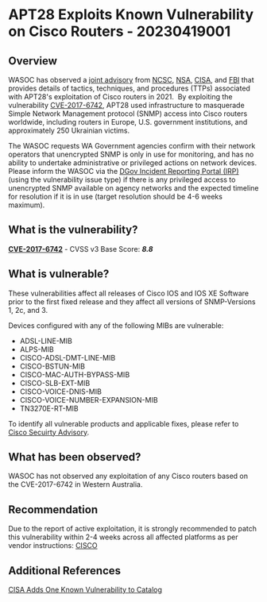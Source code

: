 # APT28 Exploits Known Vulnerability on Cisco Routers - 20230419001

## Overview
WASOC has observed a [joint advisory](https://cisa.gov/news-events/cybersecurity-advisories/aa23-108) from [NCSC](https://www.ncsc.gov.uk/), [NSA](https://www.nsa.gov/), [CISA](https://www.cisa.gov/), and [FBI](https://www.fbi.gov/) that provides details of tactics, techniques, and procedures (TTPs) associated with APT28's exploitation of Cisco routers in 2021.  By exploiting the vulnerability [CVE-2017-6742](https://sec.cloudapps.cisco.com/security/center/content/CiscoSecurityAdvisory/cisco-sa-20170629-snmp), APT28 used infrastructure to masquerade Simple Network Management protocol (SNMP) access into Cisco routers worldwide, including routers in Europe, U.S. government institutions, and approximately 250 Ukrainian victims.

The WASOC requests WA Government agencies confirm with their network operators that unencrypted SNMP is only in use for monitoring, and has no ability to undertake administrative or privileged actions on network devices. Please inform the WASOC via the [DGov Incident Reporting Portal (IRP)](https://wasoc.atlassian.net/servicedesk/customer/portals) (using the vulnerability issue type) if there is any privileged access to unencrypted SNMP available on agency networks and the expected timeline for resolution if it is in use (target resolution should be 4-6 weeks maximum).

## What is the vulnerability?
[**CVE-2017-6742**](https://nvd.nist.gov/vuln/detail/CVE-2017-6742) - CVSS v3 Base Score: ***8.8***

## What is vulnerable?
These vulnerabilities affect all releases of Cisco IOS and IOS XE Software prior to the first fixed release and they affect all versions of SNMP-Versions 1, 2c, and 3.

Devices configured with any of the following MIBs are vulnerable:

-   ADSL-LINE-MIB
-   ALPS-MIB
-   CISCO-ADSL-DMT-LINE-MIB
-   CISCO-BSTUN-MIB 
-   CISCO-MAC-AUTH-BYPASS-MIB
-   CISCO-SLB-EXT-MIB
-   CISCO-VOICE-DNIS-MIB
-   CISCO-VOICE-NUMBER-EXPANSION-MIB
-   TN3270E-RT-MIB

To identify all vulnerable products and applicable fixes, please refer to [Cisco Secuirty Advisory](https://sec.cloudapps.cisco.com/security/center/content/CiscoSecurityAdvisory/cisco-sa-20170629-snmp).

## What has been observed?
WASOC has not observed any exploitation of any Cisco routers based on the CVE-2017-6742 in Western Australia.

## Recommendation
Due to the report of active exploitation, it is strongly recommended to patch this vulnerability within 2-4 weeks across all affected platforms as per vendor instructions: [CISCO](https://sec.cloudapps.cisco.com/security/center/content/CiscoSecurityAdvisory/cisco-sa-20170629-snmp)

## Additional References
[CISA Adds One Known Vulnerability to Catalog](https://www.cisa.gov/news-events/alerts/2023/04/19/cisa-adds-one-known-vulnerability-catalog)